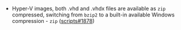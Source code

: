 - Hyper-V images, both .vhd and .vhdx files are available as `zip` compressed, switching from `bzip2` to a built-in available Windows compression - `zip` ([scripts#1878](https://github.com/flatcar/scripts/pull/1878))
